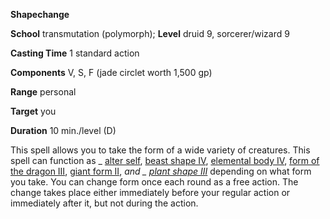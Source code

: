  **Shapechange**

**School** transmutation (polymorph); **Level** druid 9, sorcerer/wizard 9

**Casting Time** 1 standard action

**Components** V, S, F (jade circlet worth 1,500 gp)

**Range** personal

**Target** you

**Duration** 10 min./level (D)

This spell allows you to take the form of a wide variety of creatures. This spell can function as _ [alter self](alterSelf.html#_alter-self), [beast shape IV](/pathfinderRPG/prd/spells/beastShape.html#_beast-shape-iv), [elemental body IV](elementalBody.html#_elemental-body-iv), [form of the dragon III](formOfTheDragon.html#_form-of-the-dragon-iii), [giant form II](giantForm.html#_giant-form-ii), _and _ [plant shape III](plantShape.html#_plant-shape-iii)_ depending on what form you take. You can change form once each round as a free action. The change takes place either immediately before your regular action or immediately after it, but not during the action.


